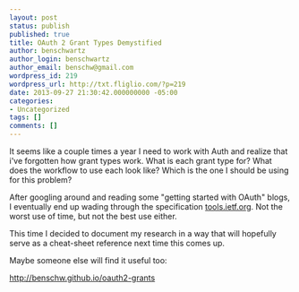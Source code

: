 ```yaml
---
layout: post
status: publish
published: true
title: OAuth 2 Grant Types Demystified
author: benschwartz
author_login: benschwartz
author_email: benschw@gmail.com
wordpress_id: 219
wordpress_url: http://txt.fliglio.com/?p=219
date: 2013-09-27 21:30:42.000000000 -05:00
categories:
- Uncategorized
tags: []
comments: []
---
```

It seems like a couple times a year I need to work with Auth and realize that i've forgotten how grant types work. What is each grant type for? What does the workflow to use each look like? Which is the one I should be using for this problem?

<!--more-->

After googling around and reading some "getting started with OAuth" blogs, I eventually end up wading through the specification <a href="http://tools.ietf.org/html/draft-ietf-oauth-v2-31" target="_blank">tools.ietf.org</a>. Not the worst use of time, but not the best use either.

This time I decided to document my research in a way that will hopefully serve as a cheat-sheet reference next time this comes up.

Maybe someone else will find it useful too:

<a href="http://benschw.github.io/oauth2-grants" target="_blank">http://benschw.github.io/oauth2-grants</a>
